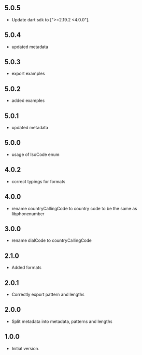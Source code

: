 ## 5.0.5

- Update dart sdk to [">=2.19.2 <4.0.0"].

## 5.0.4

- updated metadata

## 5.0.3

- export examples

## 5.0.2

- added examples

## 5.0.1

- updated metadata

## 5.0.0

- usage of IsoCode enum

## 4.0.2

- correct typings for formats

## 4.0.0

- rename countryCallingCode to country code to be the same as libphonenumber

## 3.0.0

- rename dialCode to countryCallingCode

## 2.1.0

- Added formats

## 2.0.1

- Correctly export pattern and lengths

## 2.0.0

- Split metadata into metadata, patterns and lengths

## 1.0.0

- Initial version.
